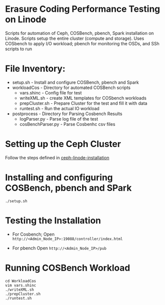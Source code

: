 # Erasure Coding Performance Testing on Linode

Scripts for automation of Ceph, COSBench, pbench, Spark installation on Linode.
Scripts setup the entire cluster (compute and storage).
Uses COSbench to apply I/O workload; pbench for monitoring the OSDs, and SSh scripts to run 

# File Inventory:
  * setup.sh - Install and configure COSBench, pbench and Spark
  * workloadCos - Directory for automated COSBench scripts
    * vars.shinc - Config file for test
    * writeXML.sh - create XML templates for COSbench workloads
    * prepCluster.sh - Prepare Cluster for the test and fill it with data
    * runtest.sh - Run the actual IO workload
  * postprocess - Directory for Parsing Cosbench Results
    * logParser.py - Parse log file of the test
    * cosBenchParser.py - Parse Cosbenhc csv files

# Setting up the Ceph Cluster
  Follow the steps defined in [ceph-linode-installation](EC-linode/ceph-linode-installation.md)
 
# Installing and configuring COSBench, pbench and SPark
 ```
 ./setup.sh
 ```

# Testing the Installation
* For Cosbench;
 Open ``http://<Admin_Node_IP>:19088/controller/index.html``
 
 * For pbench
 Open ``http://<Admin_Node_IP>/pub``

# Running COSBench Workload
 
 ```
 cd WorkloadCos
 vim vars.shinc
 ./writeXML.sh
 ./prepCluster.sh
 ./runtest.sh
 ```
 
